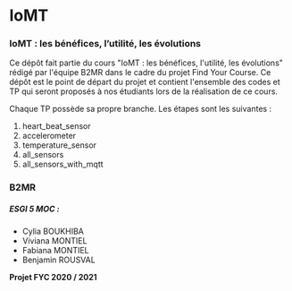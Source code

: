 # IoMT



### IoMT : les bénéfices, l’utilité, les évolutions



Ce dépôt fait partie du cours "IoMT : les bénéfices, l'utilité, les évolutions" rédigé par l'équipe B2MR dans le cadre du projet Find Your Course. Ce dépôt est le point de départ du projet et contient l'ensemble des codes et TP qui seront proposés à nos étudiants lors de la réalisation de ce cours. 



Chaque TP possède sa propre branche. Les étapes sont les suivantes : 



1. heart_beat_sensor
2. accelerometer
3. temperature_sensor
4. all_sensors
5. all_sensors_with_mqtt



### B2MR

##### ESGI 5 MOC :

- Cylia BOUKHIBA
- Viviana MONTIEL
- Fabiana MONTIEL
- Benjamin ROUSVAL



**Projet FYC 2020 / 2021**
